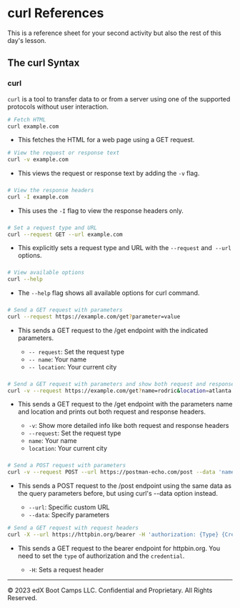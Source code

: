 # curl References

This is a reference sheet for your second activity but also the rest of this day's lesson.

## The curl Syntax

### curl

`curl` is a tool to transfer data to or from a server using one of the supported protocols without user interaction.

```bash
# Fetch HTML
curl example.com
```

- This fetches the HTML for a web page using a GET request.

```bash
# View the request or response text
curl -v example.com
```

- This views the request or response text by adding the `-v` flag.


###

```bash
# View the response headers
curl -I example.com
```

- This uses the `-I`  flag to view the response headers only.



###

```bash
# Set a request type and URL
curl --request GET --url example.com
```

- This explicitly sets a request type and URL with the `--request` and` --url` options.


###

```bash
# View available options
curl --help
```

- The `--help` flag shows all available options for curl command.

###

```bash
# Send a GET request with parameters
curl --request https://example.com/get?parameter=value
```

- This sends a GET request to the /get endpoint with the indicated parameters. 

  - `-- request`: Set the request type
  - `-- name`: Your name
  - `-- location`: Your current city


###

```bash
# Send a GET request with parameters and show both request and response headers
curl -v --request https://example.com/get?name=rodric&location=atlanta
```

- This sends a GET request to the /get endpoint with the parameters name and location and prints out both request and response headers.

  - `-v`: Show more detailed info like both request and response headers
  - `--request`: Set the request type
  - `name`: Your name
  - `location`: Your current city


###

```bash
# Send a POST request with parameters
curl -v --request POST --url https://postman-echo.com/post --data 'name=<yourname>&location=<yourlocation>'
```

- This sends a POST request to the /post endpoint using the same data as the query parameters before, but using curl's --data option instead.

  - `--url`: Specific custom URL
  - `--data`: Specify parameters

```bash
# Send a GET request with request headers
curl -X --url https://httpbin.org/bearer -H 'authorization: {Type} {Credential}'
```

- This sends a GET request to the bearer endpoint for httpbin.org. You need to set the `type` of authorization and the `credential`.

  - `-H`: Sets a request header
    

---

&copy; 2023 edX Boot Camps LLC. Confidential and Proprietary. All Rights Reserved.  
